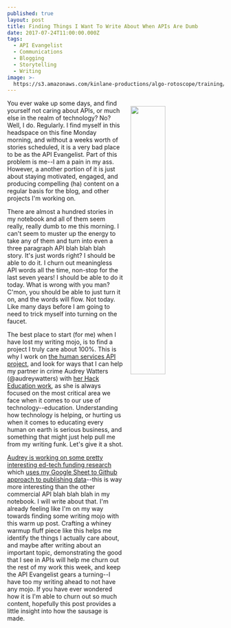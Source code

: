 ```yaml
---
published: true
layout: post
title: Finding Things I Want To Write About When APIs Are Dumb
date: 2017-07-24T11:00:00.000Z
tags:
  - API Evangelist
  - Communications
  - Blogging
  - Storytelling
  - Writing
image: >-
  https://s3.amazonaws.com/kinlane-productions/algo-rotoscope/training/gargoyle_light_dali.jpg
---
```

<p><img src="https://s3.amazonaws.com/kinlane-productions/algo-rotoscope/training/gargoyle_light_dali.jpg" align="right" width="40%" style="padding: 15px;" /></p>You ever wake up some days, and find yourself not caring about APIs, or much else in the realm of technology? No? Well, I do. Regularly. I find myself in this headspace on this fine Monday morning, and without a weeks worth of stories scheduled, it is a very bad place to be as the API Evangelist. Part of this problem is me--I am a pain in my ass. However, a another portion of it is just about staying motivated, engaged, and producing compelling (ha) content on a regular basis for the blog, and other projects I'm working on.

There are almost a hundred stories in my notebook and all of them seem really, really dumb to me this morning. I can't seem to muster up the energy to take any of them and turn into even a three paragraph API blah blah blah story. It's just words right? I should be able to do it. I churn out meaningless API words all the time, non-stop for the last seven years! I should be able to do it today. What is wrong with you man? C'mon, you should be able to just turn it on, and the words will flow. Not today. Like many days before I am going to need to trick myself into turning on the faucet.

The best place to start (for me) when I have lost my writing mojo, is to find a project I truly care about 100%. This is why I work on [the human services API project](http://org.open.referral.adopta.agency/), and look for ways that I can help my partner in crime Audrey Watters (@audreywatters) with [her Hack Education work](http://hackeducation.com), as she is always focused on the most critical area we face when it comes to our use of technology--education. Understanding how technology is helping, or hurting us when it comes to educating every human on earth is serious business, and something that might just help pull me from my writing funk. Let's give it a shot.

[Audrey is working on some pretty interesting ed-tech funding research](http://hackeducation.com/2017/07/18/personalization) which [uses my Google Sheet to Github approach to publishing data](http://funding.hackeducation.com/gates-foundation.html)--this is way more interesting than the other commercial API blah blah blah in my notebook. I will write about that. I'm already feeling like I'm on my way towards finding some writing mojo with this warm up post. Crafting a whiney warmup fluff piece like this helps me identify the things I actually care about, and maybe after writing about an important topic, demonstrating the good that I see in APIs will help me churn out the rest of my work this week, and keep the API Evangelist gears a turning--I have too my writing ahead to not have any mojo. If you have ever wondered how it is I'm able to churn out so much content, hopefully this post provides a little insight into how the sausage is made.
